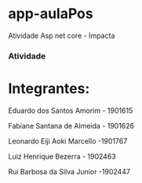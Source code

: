 # app-aulaPos
Atividade Asp net core - Impacta

### Atividade 

# Integrantes:

Eduardo dos Santos Amorim - 1901615

Fabiane Santana de Almeida - 1901626

Leonardo Eiji Aoki Marcello -1901767

Luiz Henrique Bezerra - 1902463

Rui Barbosa da Silva Junior -1902447
